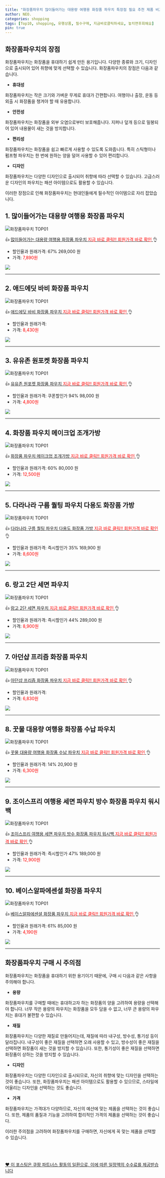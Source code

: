 ```yaml
---
title: "화장품파우치 많이들어가는 대용량 여행용 화장품 파우치 특장점 필요 추천 제품 비교 최저 가격 비교 장점 구매 후기 구매평"
author: NEO.
categories: shopping
tags: [Top10, shopping, 유행상품, 필수구매, 지금바로클릭하세요, 놓치면후회해요]
pin: true
---
```

## 화장품파우치의 장점

화장품파우치는 화장품을 휴대하기 쉽게 만든 용기입니다. 다양한 종류와 크기, 디자인으로 출시되어 있어 취향에 맞게 선택할 수 있습니다. 화장품파우치의 장점은 다음과 같습니다.

* **휴대성**

화장품파우치는 작은 크기와 가벼운 무게로 휴대가 간편합니다. 여행이나 출장, 운동 등 외출 시 화장품을 챙겨야 할 때 유용합니다.

* **안전성**

화장품파우치는 화장품을 외부 오염으로부터 보호해줍니다. 지퍼나 덮개 등으로 밀봉되어 있어 내용물이 새는 것을 방지합니다.

* **편리성**

화장품파우치는 화장품을 쉽고 빠르게 사용할 수 있도록 도와줍니다. 특히 스틱형이나 펌프형 파우치는 한 번에 원하는 양을 덜어 사용할 수 있어 편리합니다.

* **디자인**

화장품파우치는 다양한 디자인으로 출시되어 취향에 따라 선택할 수 있습니다. 고급스러운 디자인의 파우치는 패션 아이템으로도 활용할 수 있습니다.

이러한 장점으로 인해 화장품파우치는 현대인들에게 필수적인 아이템으로 자리 잡았습니다.

   

## 1. 많이들어가는 대용량 여행용 화장품 파우치

![화장품파우치 TOP01](https://thumbnail6.coupangcdn.com/thumbnails/remote/490x490ex/image/vendor_inventory/7f86/65cb647ef6301f4dbc810b0c68d32eefc05efac64dabf08e715b1906c030.jpg)


👍 [많이들어가는 대용량 여행용 화장품 파우치 <font color=red> 지금 바로 클릭!! 회원가격 바로 확인 </font> ](https://link.coupang.com/re/AFFSDP?lptag=AF3617701&subid=GithubCoopas&pageKey=7193184943&traceid=V0-153&itemId=18166259119&vendorItemId=85316720215) 👌 


- 할인율과 원래가격: 67%  269,000   원
- 가격: <span style='color:red'>7,890원</span>

[![](/discount_price.png)](https://link.coupang.com/re/AFFSDP?lptag=AF3617701&subid=GithubCoopas&pageKey=7193184943&traceid=V0-153&itemId=18166259119&vendorItemId=85316720215)

---


   

## 2. 애드에딧 바비 화장품 파우치

![화장품파우치 TOP01](https://thumbnail8.coupangcdn.com/thumbnails/remote/490x490ex/image/retail/images/707184001231184-7f25b8dd-cb35-4dd7-acec-dadc5801b01b.jpg)


👍 [애드에딧 바비 화장품 파우치 <font color=red> 지금 바로 클릭!! 회원가격 바로 확인 </font> ](https://link.coupang.com/re/AFFSDP?lptag=AF3617701&subid=GithubCoopas&pageKey=56400188&traceid=V0-153&itemId=195210903&vendorItemId=5510315587) 👌 


- 할인율과 원래가격: 
- 가격: <span style='color:red'>8,430원</span>

[![](/discount_price.png)](https://link.coupang.com/re/AFFSDP?lptag=AF3617701&subid=GithubCoopas&pageKey=56400188&traceid=V0-153&itemId=195210903&vendorItemId=5510315587)

---


   

## 3. 유유존 원포켓 화장품 파우치

![화장품파우치 TOP01](https://thumbnail10.coupangcdn.com/thumbnails/remote/490x490ex/image/retail/images/2021/06/10/11/7/efe64a4d-60ca-4aae-8a2e-fdda4b20a302.jpg)


👍 [유유존 원포켓 화장품 파우치 <font color=red> 지금 바로 클릭!! 회원가격 바로 확인 </font> ](https://link.coupang.com/re/AFFSDP?lptag=AF3617701&subid=GithubCoopas&pageKey=5653458613&traceid=V0-153&itemId=9258545000&vendorItemId=76544130815) 👌 


- 할인율과 원래가격: 쿠폰할인가 94%  98,000   원
- 가격: <span style='color:red'>4,800원</span>

[![](/discount_price.png)](https://link.coupang.com/re/AFFSDP?lptag=AF3617701&subid=GithubCoopas&pageKey=5653458613&traceid=V0-153&itemId=9258545000&vendorItemId=76544130815)

---


   

## 4. 화장품 파우치 메이크업 조개가방

![화장품파우치 TOP01](https://thumbnail7.coupangcdn.com/thumbnails/remote/490x490ex/image/vendor_inventory/f7b6/022e56b8f97afee8d5d0f91ec7cf98d0fe292e61c2560deb63744eba35fe.jpg)


👍 [화장품 파우치 메이크업 조개가방 <font color=red> 지금 바로 클릭!! 회원가격 바로 확인 </font> ](https://link.coupang.com/re/AFFSDP?lptag=AF3617701&subid=GithubCoopas&pageKey=7593573723&traceid=V0-153&itemId=20071408370&vendorItemId=87128122659) 👌 


- 할인율과 원래가격: 60%  80,000   원
- 가격: <span style='color:red'>12,500원</span>

[![](/discount_price.png)](https://link.coupang.com/re/AFFSDP?lptag=AF3617701&subid=GithubCoopas&pageKey=7593573723&traceid=V0-153&itemId=20071408370&vendorItemId=87128122659)

---


   

## 5. 다라나라 구름 퀄팅 파우치 다용도 화장품 가방

![화장품파우치 TOP01](https://thumbnail8.coupangcdn.com/thumbnails/remote/490x490ex/image/vendor_inventory/1da3/07a81db8bd0595212d1694385a9c513010eaff00bd0269f5f6f557c54eb7.jpg)


👍 [다라나라 구름 퀄팅 파우치 다용도 화장품 가방 <font color=red> 지금 바로 클릭!! 회원가격 바로 확인 </font> ](https://link.coupang.com/re/AFFSDP?lptag=AF3617701&subid=GithubCoopas&pageKey=7359344740&traceid=V0-153&itemId=18828193007&vendorItemId=85958325349) 👌 


- 할인율과 원래가격: 즉시할인가 35%  169,900   원
- 가격: <span style='color:red'>8,600원</span>

[![](/discount_price.png)](https://link.coupang.com/re/AFFSDP?lptag=AF3617701&subid=GithubCoopas&pageKey=7359344740&traceid=V0-153&itemId=18828193007&vendorItemId=85958325349)

---


   

## 6. 랑고 2단 세면 파우치

![화장품파우치 TOP01](https://thumbnail7.coupangcdn.com/thumbnails/remote/490x490ex/image/retail/images/6605715623578235-8c242e30-a817-4ca1-b8cb-034ab0707565.jpg)


👍 [랑고 2단 세면 파우치 <font color=red> 지금 바로 클릭!! 회원가격 바로 확인 </font> ](https://link.coupang.com/re/AFFSDP?lptag=AF3617701&subid=GithubCoopas&pageKey=1366911566&traceid=V0-153&itemId=17338666093&vendorItemId=70394059769) 👌 


- 할인율과 원래가격: 즉시할인가 44%  289,000   원
- 가격: <span style='color:red'>8,900원</span>

[![](/discount_price.png)](https://link.coupang.com/re/AFFSDP?lptag=AF3617701&subid=GithubCoopas&pageKey=1366911566&traceid=V0-153&itemId=17338666093&vendorItemId=70394059769)

---


   

## 7. 아던샵 프리즘 화장품 파우치

![화장품파우치 TOP01](https://thumbnail6.coupangcdn.com/thumbnails/remote/490x490ex/image/retail/images/2020/03/19/18/6/67f59a69-2405-439a-922f-1912ca1dedc2.jpg)


👍 [아던샵 프리즘 화장품 파우치 <font color=red> 지금 바로 클릭!! 회원가격 바로 확인 </font> ](https://link.coupang.com/re/AFFSDP?lptag=AF3617701&subid=GithubCoopas&pageKey=1380959098&traceid=V0-153&itemId=2415365823&vendorItemId=70409706981) 👌 


- 할인율과 원래가격: 
- 가격: <span style='color:red'>6,830원</span>

[![](/discount_price.png)](https://link.coupang.com/re/AFFSDP?lptag=AF3617701&subid=GithubCoopas&pageKey=1380959098&traceid=V0-153&itemId=2415365823&vendorItemId=70409706981)

---


   

## 8. 꿋물 대용량 여행용 화장품 수납 파우치

![화장품파우치 TOP01](https://thumbnail10.coupangcdn.com/thumbnails/remote/490x490ex/image/vendor_inventory/0638/e0baef1d48811d4f5c8617cb8558c7fd67d60ce11f3ad05053440b81b7aa.jpg)


👍 [꿋물 대용량 여행용 화장품 수납 파우치 <font color=red> 지금 바로 클릭!! 회원가격 바로 확인 </font> ](https://link.coupang.com/re/AFFSDP?lptag=AF3617701&subid=GithubCoopas&pageKey=7644628928&traceid=V0-153&itemId=20323641237&vendorItemId=87440203682) 👌 


- 할인율과 원래가격: 14%  20,900   원
- 가격: <span style='color:red'>6,300원</span>

[![](/discount_price.png)](https://link.coupang.com/re/AFFSDP?lptag=AF3617701&subid=GithubCoopas&pageKey=7644628928&traceid=V0-153&itemId=20323641237&vendorItemId=87440203682)

---


   

## 9. 조이스프리 여행용 세면 파우치 방수 화장품 파우치 워시백

![화장품파우치 TOP01](https://thumbnail8.coupangcdn.com/thumbnails/remote/490x490ex/image/vendor_inventory/acfb/86901f2846c3904302d666038fad94ae0217cbd13fbfe41023d74e9a75c8.jpg)


👍 [조이스프리 여행용 세면 파우치 방수 화장품 파우치 워시백 <font color=red> 지금 바로 클릭!! 회원가격 바로 확인 </font> ](https://link.coupang.com/re/AFFSDP?lptag=AF3617701&subid=GithubCoopas&pageKey=7459071884&traceid=V0-153&itemId=19437780736&vendorItemId=86548885876) 👌 


- 할인율과 원래가격: 즉시할인가 47%  189,000   원
- 가격: <span style='color:red'>12,900원</span>

[![](/discount_price.png)](https://link.coupang.com/re/AFFSDP?lptag=AF3617701&subid=GithubCoopas&pageKey=7459071884&traceid=V0-153&itemId=19437780736&vendorItemId=86548885876)

---


   

## 10. 베이스알파에센셜 화장품 파우치

![화장품파우치 TOP01](https://thumbnail10.coupangcdn.com/thumbnails/remote/490x490ex/image/retail/images/1174036266409384-a4a733cb-171e-482c-8517-d46fb8ed21b1.jpg)


👍 [베이스알파에센셜 화장품 파우치 <font color=red> 지금 바로 클릭!! 회원가격 바로 확인 </font> ](https://link.coupang.com/re/AFFSDP?lptag=AF3617701&subid=GithubCoopas&pageKey=7476144070&traceid=V0-153&itemId=19518108038&vendorItemId=86626802346) 👌 


- 할인율과 원래가격: 61%  85,000   원
- 가격: <span style='color:red'>4,190원</span>

[![](/discount_price.png)](https://link.coupang.com/re/AFFSDP?lptag=AF3617701&subid=GithubCoopas&pageKey=7476144070&traceid=V0-153&itemId=19518108038&vendorItemId=86626802346)

---
## 화장품파우치 구매 시 주의점

화장품파우치는 화장품을 휴대하기 위한 용기이기 때문에, 구매 시 다음과 같은 사항을 주의해야 합니다.

* **용량**

화장품파우치를 구매할 때에는 휴대하고자 하는 화장품의 양을 고려하여 용량을 선택해야 합니다. 너무 작은 용량의 파우치는 화장품을 모두 담을 수 없고, 너무 큰 용량의 파우치는 휴대가 불편할 수 있습니다.

* **재질**

화장품파우치는 다양한 재질로 만들어지는데, 재질에 따라 내구성, 방수성, 통기성 등이 달라집니다. 내구성이 좋은 재질을 선택하면 오래 사용할 수 있고, 방수성이 좋은 재질을 선택하면 화장품이 새는 것을 방지할 수 있습니다. 또한, 통기성이 좋은 재질을 선택하면 화장품이 상하는 것을 방지할 수 있습니다.

* **디자인**

화장품파우치는 다양한 디자인으로 출시되므로, 자신의 취향에 맞는 디자인을 선택하는 것이 좋습니다. 또한, 화장품파우치는 패션 아이템으로도 활용할 수 있으므로, 스타일에 어울리는 디자인을 선택하는 것도 좋습니다.

* **가격**

화장품파우치는 가격대가 다양하므로, 자신의 예산에 맞는 제품을 선택하는 것이 좋습니다. 또한, 제품의 품질과 기능을 고려하여 합리적인 가격의 제품을 선택하는 것이 좋습니다.

이러한 주의점을 고려하여 화장품파우치를 구매하면, 자신에게 꼭 맞는 제품을 선택할 수 있습니다.<br><br><br><br><br> [ ❤  이 포스팅은 쿠팡 파트너스 활동의 일환으로, 이에 따른 일정액의 수수료를 제공받습니다](https://link.coupang.com/a/bcEFyh)